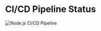 # CI/CD Pipeline Status
![Node.js CI/CD Pipeline](https://github.com/cesisalome/optimisation-developpement-tp5/actions/workflows/ci-cd.yml/badge.svg)